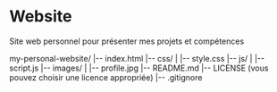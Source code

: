 # Website
Site web personnel pour présenter mes projets et compétences

my-personal-website/
|-- index.html
|-- css/
|   |-- style.css
|-- js/
|   |-- script.js
|-- images/
|   |-- profile.jpg
|-- README.md
|-- LICENSE (vous pouvez choisir une licence appropriée)
|-- .gitignore
